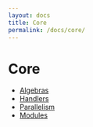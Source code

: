 ```yaml
---
layout: docs
title: Core
permalink: /docs/core/
---
```


# Core

* [Algebras](/docs/src/main/tut/docs/core/algebras/)
* [Handlers](/docs/src/main/tut/docs/core/interpreters/)
* [Parallelism](/docs/src/main/tut/docs/core/parallelism/)
* [Modules](/docs/src/main/tut/docs/core/modules/)
